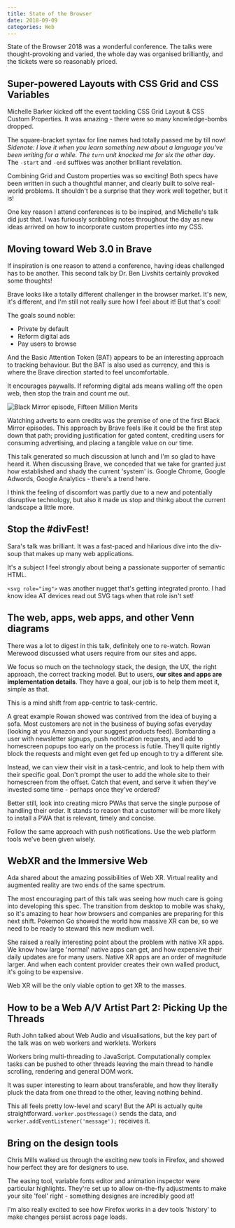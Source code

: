 ```yaml
---
title: State of the Browser
date: 2018-09-09
categories: Web
---
```


State of the Browser 2018 was a wonderful conference. The talks were thought-provoking and varied, the whole day was organised brilliantly, and the tickets were so reasonably priced.

## Super-powered Layouts with CSS Grid and CSS Variables

Michelle Barker kicked off the event tackling CSS Grid Layout & CSS Custom Properties. It was amazing - there were so many knowledge-bombs dropped.

The square-bracket syntax for line names had totally passed me by till now! _Sidenote: I love it when you learn something new about a language you've been writing for a while. The `turn` unit knocked me for six the other day_. The `-start` and `-end` suffixes was another brilliant revelation.

Combining Grid and Custom properties was so exciting! Both specs have been written in such a thoughtful manner, and clearly built to solve real-world problems. It shouldn't be a surprise that they work well together, but it is!

One key reason I attend conferences is to be inspired, and Michelle's talk did just that. I was furiously scribbling notes throughout the day as new ideas arrived on how to incorporate custom properties into my CSS.

## Moving toward Web 3.0 in Brave

If inspiration is one reason to attend a conference, having ideas challenged has to be another. This second talk by Dr. Ben Livshits certainly provoked some thoughts!

Brave looks like a totally different challenger in the browser market. It's new, it's different, and I'm still not really sure how I feel about it! But that's cool!

The goals sound noble:

- Private by default
- Reform digital ads
- Pay users to browse

And the Basic Attention Token (BAT) appears to be an interesting approach to tracking behaviour. But the BAT is also used as currency, and this is where the Brave direction started to feel uncomfortable.

It encourages paywalls. If reforming digital ads means walling off the open web, then stop the train and count me out.

![Black Mirror episode, Fifteen Million Merits](images/blog/fifteen-million-merits.jpg)

Watching adverts to earn credits was the premise of one of the first Black Mirror episodes. This approach by Brave feels like it could be the first step down that path; providing justification for gated content, crediting users for consuming advertising, and placing a tangible value on our time.

This talk generated so much discussion at lunch and I'm so glad to have heard it. When discussing Brave, we conceded that we take for granted just how established and shady the current 'system' is. Google Chrome, Google Adwords, Google Analytics - there's a trend here.

I think the feeling of discomfort was partly due to a new and potentially disruptive technology, but also it made us stop and thinkg about the current landscape a little more.

## Stop the #divFest!

Sara's talk was brilliant. It was a fast-paced and hilarious dive into the div-soup that makes up many web applications.

It's a subject I feel strongly about being a passionate supporter of semantic HTML.

`<svg role="img">` was another nugget that's getting integrated pronto. I had know idea AT devices read out SVG tags when that role isn't set!

## The web, apps, web apps, and other Venn diagrams

There was a lot to digest in this talk, definitely one to re-watch. Rowan Merewood discussed what users require from our sites and apps.

We focus so much on the technology stack, the design, the UX, the right approach, the correct tracking model. But to users, **our sites and apps are implementation details**. They have a goal, our job is to help them meet it, simple as that.

This is a mind shift from app-centric to task-centric.

A great example Rowan showed was contrived from the idea of buying a sofa. Most customers are not in the business of buying sofas everyday (looking at you Amazon and your suggest products feed). Bombarding a user with newsletter signups, push notification requests, and add to homescreen popups too early on the process is futile. They'll quite rightly block the requests and might even get fed up enough to try a different site.

Instead, we can view their visit in a task-centric, and look to help them with their specific goal. Don't prompt the user to add the whole site to their homescreen from the offset. Catch that event, and serve it when they've invested some time - perhaps once they've ordered?

Better still, look into creating micro PWAs that serve the single purpose of handling their order. It stands to reason that a customer will be more likely to install a PWA that is relevant, timely and concise.

Follow the same approach with push notifications. Use the web platform tools we've been given wisely.

## WebXR and the Immersive Web

Ada shared about the amazing possibilities of Web XR. Virtual reality and augmented reality are two ends of the same spectrum.

The most encouraging part of this talk was seeing how much care is going into developing this spec. The transition from desktop to mobile was shaky, so it's amazing to hear how browsers and companies are preparing for this next shift. Pokemon Go showed the world how massive XR can be, so we need to be ready to steward this new medium well.

She raised a really interesting point about the problem with native XR apps. We know how large 'normal' native apps can get, and how expensive their daily updates are for many users. Native XR apps are an order of magnitude larger. And when each content provider creates their own walled product, it's going to be expensive.

Web XR will be the only viable option to get XR to the masses.

## How to be a Web A/V Artist Part 2: Picking Up the Threads

Ruth John talked about Web Audio and visualisations, but the key part of the talk was on web workers and worklets. Workers

Workers bring multi-threading to JavaScript. Computationally complex tasks can be pushed to other threads leaving the main thread to handle scrolling, rendering and general DOM work.

It was super interesting to learn about transferable, and how they literally pluck the data from one thread to the other, leaving nothing behind.

This all feels pretty low-level and scary! But the API is actually quite straightforward. `worker.postMessage()` sends the data, and `worker.addEventListener('message');` receives it.

## Bring on the design tools

Chris Mills walked us through the exciting new tools in Firefox, and showed how perfect they are for designers to use.

The easing tool, variable fonts editor and animation inspector were particular highlights. They're set up to allow on-the-fly adjustments to make your site 'feel' right - something designes are incredibly good at!

I'm also really excited to see how Firefox works in a dev tools 'history' to make changes persist across page loads.
